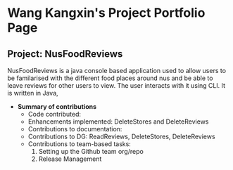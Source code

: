 
# Wang Kangxin's Project Portfolio Page


## Project: NusFoodReviews

NusFoodReviews is a java console based application used to allow
users to be familarised with the different food places around nus and be able
to leave reviews for other users to view. The user interacts with it using
CLI. It is written in Java, 

 
* **Summary of contributions**
  * Code contributed: 
  * Enhancements implemented: DeleteStores and DeleteReviews
  * Contributions to documentation: 
  * Contributions to DG: ReadReviews, DeleteStores, DeleteReviews
  * Contributions to team-based tasks: 
    1. Setting up the Github team org/repo
    2. Release Management 
    
